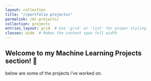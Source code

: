 ```yaml
---
layout: collection
title: "//portfolio projects>"
permalink: /ml-projects/
collection: projects
entries_layout: grid  # Use 'grid' or 'list' for proper styling
classes: wide  # Makes the content span full width
---
```


## Welcome to my Machine Learning Projects section! 🚀  

below are some of the projects i’ve worked on.
